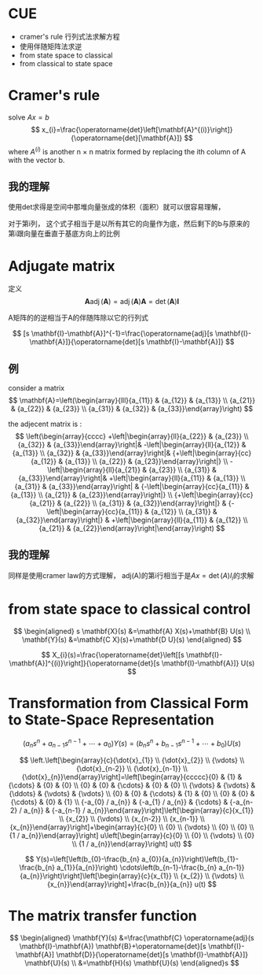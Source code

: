 # CUE
- cramer's rule 行列式法求解方程
- 使用伴随矩阵法求逆
- from state space to classical 
- from classical to state space 

# Cramer's rule
solve $Ax = b$
$$
x_{i}=\frac{\operatorname{det}\left[\mathbf{A}^{(i)}\right]}{\operatorname{det}[\mathbf{A}]}
$$
where $A^{(i)}$ is another n × n matrix formed by replacing the ith column of A with the vector b.

## 我的理解
使用det求得是空间中那堆向量张成的体积（面积）就可以很容易理解，

对于第i列， 这个式子相当于是以所有其它的向量作为底，然后剩下的b与原来的第i跟向量在垂直于基底方向上的比例

# Adjugate matrix
定义
$$
\mathbf{A} \operatorname{adj}(\mathbf{A})=\operatorname{adj}(\mathbf{A}) \mathbf{A}=\operatorname{det}(\mathbf{A}) \mathbf{I}
$$

A矩阵的的逆相当于A的伴随阵除以它的行列式

$$
[s \mathbf{I}-\mathbf{A}]^{-1}=\frac{\operatorname{adj}[s \mathbf{I}-\mathbf{A}]}{\operatorname{det}[s \mathbf{I}-\mathbf{A}]}
$$

## 例
consider a matrix
$$
\mathbf{A}=\left(\begin{array}{lll}{a_{11}} & {a_{12}} & {a_{13}} \\ {a_{21}} & {a_{22}} & {a_{23}} \\ {a_{31}} & {a_{32}} & {a_{33}}\end{array}\right)
$$

the adjecent matrix is :
$$
\left(\begin{array}{cccc}
+\left|\begin{array}{ll}{a_{22}} & {a_{23}} \\ {a_{32}} & {a_{33}}\end{array}\right|& 
-\left|\begin{array}{ll}{a_{12}} & {a_{13}} \\ {a_{32}} & {a_{33}}\end{array}\right|&
{+\left|\begin{array}{cc}{a_{12}} & {a_{13}} \\ {a_{22}} & {a_{23}}\end{array}\right|} \\ 
-\left|\begin{array}{ll}{a_{21}} & {a_{23}} \\ {a_{31}} & {a_{33}}\end{array}\right|&
+\left|\begin{array}{ll}{a_{11}} & {a_{13}} \\ {a_{31}} & {a_{33}}\end{array}\right| &
{-\left|\begin{array}{cc}{a_{11}} & {a_{13}} \\ {a_{21}} & {a_{23}}\end{array}\right|} \\ 
{+\left|\begin{array}{cc}{a_{21}} & {a_{22}} \\ {a_{31}} & {a_{32}}\end{array}\right|} & 
{-\left|\begin{array}{cc}{a_{11}} & {a_{12}} \\ {a_{31}} & {a_{32}}\end{array}\right|} & 
+\left|\begin{array}{ll}{a_{11}} & {a_{12}} \\ {a_{21}} & {a_{22}}\end{array}\right|\end{array}\right)
$$

## 我的理解
同样是使用cramer law的方式理解， adj(A)的第i行相当于是$Ax = \det(A)I_i$的求解

# from state space to classical control
$$
\begin{aligned} s \mathbf{X}(s) &=\mathbf{A} X(s)+\mathbf{B} U(s) \\ \mathbf{Y}(s) &=\mathbf{C X}(s)+\mathbf{D U}(s) \end{aligned}
$$

$$
X_{i}(s)=\frac{\operatorname{det}\left[[s \mathbf{I}-\mathbf{A}]^{(i)}\right]}{\operatorname{det}[s \mathbf{I}-\mathbf{A}]} U(s)
$$

# Transformation from Classical Form to State-Space Representation
$$
\left(a_{n} s^{n}+a_{n-1} s^{n-1}+\cdots+a_{0}\right) Y(s)=\left(b_{n} s^{n}+b_{n-1} s^{n-1}+\cdots+b_{0}\right) U(s)
$$

$$
\left.\left[\begin{array}{c}{\dot{x}_{1}} \\ {\dot{x}_{2}} \\ {\vdots} \\ {\dot{x}_{n-2}} \\ {\dot{x}_{n-1}} \\ {\dot{x}_{n}}\end{array}\right]=\left[\begin{array}{ccccc}{0} & {1} & {\cdots} & {0} & {0} \\ {0} & {0} & {\cdots} & {0} & {0} \\ {\vdots} & {\vdots} & {\ddots} & {\vdots} & {\vdots} \\ {0} & {0} & {\cdots} & {1} & {0} \\ {0} & {0} & {\cdots} & {0} & {1} \\ {-a_{0} / a_{n}} & {-a_{1} / a_{n}} & {\cdots} & {-a_{n-2} / a_{n}} & {-a_{n-1} / a_{n}}\end{array}\right]\left[\begin{array}{c}{x_{1}} \\ {x_{2}} \\ {\vdots} \\ {x_{n-2}} \\ {x_{n-1}} \\ {x_{n}}\end{array}\right]+\begin{array}{c}{0} \\ {0} \\ {\vdots} \\ {0} \\ {0} \\ {1 / a_{n}}\end{array}\right] u\left[\begin{array}{c}{0} \\ {0} \\ {\vdots} \\ {0} \\ {1 / a_{n}}\end{array}\right] u(t)
$$

$$
Y(s)=\left[\left(b_{0}-\frac{b_{n} a_{0}}{a_{n}}\right)\left(b_{1}-\frac{b_{n} a_{1}}{a_{n}}\right) \cdots\left(b_{n-1}-\frac{b_{n} a_{n-1}}{a_{n}}\right)\right]\left[\begin{array}{c}{x_{1}} \\ {x_{2}} \\ {\vdots} \\ {x_{n}}\end{array}\right]+\frac{b_{n}}{a_{n}} u(t)
$$

# The matrix transfer function
$$
\begin{aligned} \mathbf{Y}(s) &=\frac{\mathbf{C} \operatorname{adj}(s \mathbf{I}-\mathbf{A}) \mathbf{B}+\operatorname{det}[s \mathbf{I}-\mathbf{A}] \mathbf{D}}{\operatorname{det}[s \mathbf{I}-\mathbf{A}]} \mathbf{U}(s) \\ &=\mathbf{H}(s) \mathbf{U}(s) \end{aligned}s
$$
